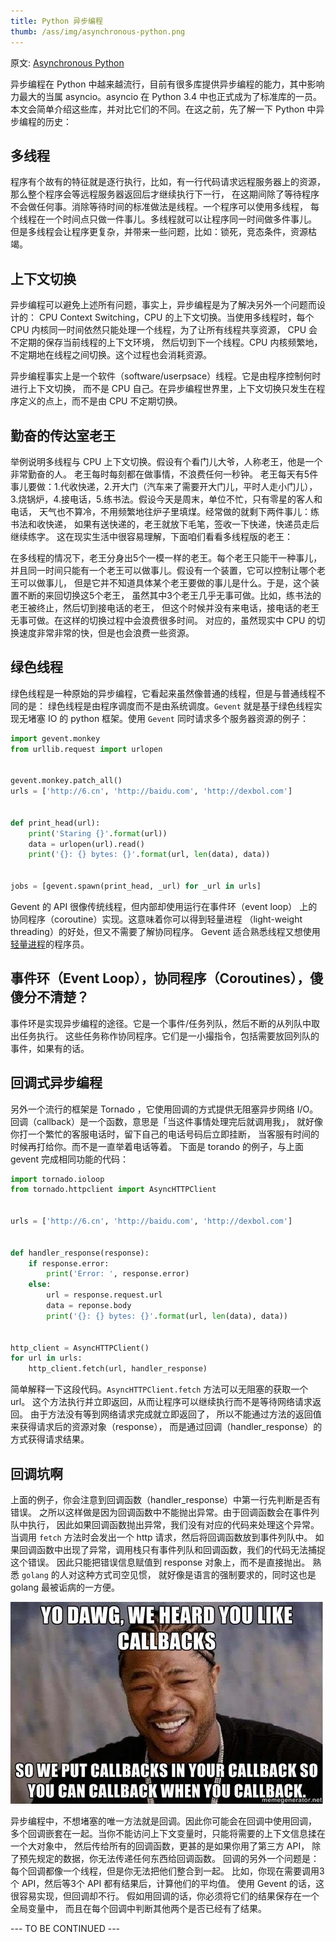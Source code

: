 ```yaml
---
title: Python 异步编程
thumb: /ass/img/asynchronous-python.png
---
```


原文:
[Asynchronous Python](https://hackernoon.com/asynchronous-python-45df84b82434)

异步编程在 Python 中越来越流行，目前有很多库提供异步编程的能力，其中影响力最大的当属
asyncio。asyncio 在 Python 3.4 中也正式成为了标准库的一员。
本文会简单介绍这些库，并对比它们的不同。在这之前，先了解一下 Python 中异步编程的历史：

## 多线程
程序有个故有的特征就是逐行执行，比如，有一行代码请求远程服务器上的资源，
那么整个程序会等远程服务器返回后才继续执行下一行，
在这期间除了等待程序不会做任何事。消除等待时间的标准做法是线程。一个程序可以使用多线程，
每个线程在一个时间点只做一件事儿。多线程就可以让程序同一时间做多件事儿。
但是多线程会让程序更复杂，并带来一些问题，比如：锁死，竞态条件，资源枯竭。

## 上下文切换
异步编程可以避免上述所有问题，事实上，异步编程是为了解决另外一个问题而设计的：
CPU Context Switching，CPU 的上下文切换。当使用多线程时，每个 CPU
内核同一时间依然只能处理一个线程，为了让所有线程共享资源，
CPU 会不定期的保存当前线程的上下文环境，
然后切到下一个线程。CPU 内核频繁地，不定期地在线程之间切换。这个过程也会消耗资源。

异步编程事实上是一个软件（software/userpsace）线程。它是由程序控制何时进行上下文切换，
而不是 CPU 自己。在异步编程世界里，上下文切换只发生在程序定义的点上，而不是由 CPU
不定期切换。

## 勤奋的传达室老王
举例说明多线程与 CPU 上下文切换。假设有个看门儿大爷，人称老王，他是一个非常勤奋的人。
老王每时每刻都在做事情，不浪费任何一秒钟。
老王每天有5件事儿要做：1.代收快递，2.开大门（汽车来了需要开大门儿，平时人走小门儿），
3.烧锅炉，4.接电话，5.练书法。假设今天是周末，单位不忙，只有零星的客人和电话，
天气也不算冷，不用频繁地往炉子里填煤。经常做的就剩下两件事儿：练书法和收快递，
如果有送快递的，老王就放下毛笔，签收一下快递，快递员走后继续练字。
这在现实生活中很容易理解，下面咱们看看多线程版的老王：

在多线程的情况下，老王分身出5个一模一样的老王。每个老王只能干一种事儿，
并且同一时间只能有一个老王可以做事儿。假设有一个装置，它可以控制让哪个老王可以做事儿，
但是它并不知道具体某个老王要做的事儿是什么。于是，这个装置不断的来回切换这5个老王，
虽然其中3个老王几乎无事可做。比如，练书法的老王被终止，然后切到接电话的老王，
但这个时候并没有来电话，接电话的老王无事可做。在这样的切换过程中会浪费很多时间。
对应的，虽然现实中 CPU 的切换速度非常非常的快，但是也会浪费一些资源。

## 绿色线程
绿色线程是一种原始的异步编程，它看起来虽然像普通的线程，但是与普通线程不同的是：
绿色线程是由程序调度而不是由系统调度。`Gevent` 就是基于绿色线程实现无堵塞 IO
的 python 框架。使用 `Gevent` 同时请求多个服务器资源的例子：
```python
import gevent.monkey
from urllib.request import urlopen


gevent.monkey.patch_all()
urls = ['http://6.cn', 'http://baidu.com', 'http://dexbol.com']


def print_head(url):
    print('Staring {}'.format(url))
    data = urlopen(url).read()
    print('{}: {} bytes: {}'.format(url, len(data), data))


jobs = [gevent.spawn(print_head, _url) for _url in urls]
```
Gevent 的 API 很像传统线程，但内部却使用运行在事件环（event loop）
上的协同程序（coroutine）实现。这意味着你可以得到轻量进程
（light-weight threading）的好处，但又不需要了解协同程序。
Gevent 适合熟悉线程又想使用
[轻量进程](https://en.wikipedia.org/wiki/Light-weight_process)的程序员。

## 事件环（Event Loop），协同程序（Coroutines），傻傻分不清楚？
事件环是实现异步编程的途径。它是一个事件/任务列队，然后不断的从列队中取出任务执行。
这些任务称作协同程序。它们是一小撮指令，包括需要放回列队的事件，如果有的话。

## 回调式异步编程
另外一个流行的框架是 Tornado ，它使用回调的方式提供无阻塞异步网络 I/O。
回调（callback）是一个函数，意思是「当这件事情处理完后就调用我」，
就好像你打一个繁忙的客服电话时，留下自己的电话号码后立即挂断，
当客服有时间的时候再打给你。而不是一直举着电话等着。
下面是 torando 的例子，与上面 gevent 完成相同功能的代码：
```python
import tornado.ioloop
from tornado.httpclient import AsyncHTTPClient


urls = ['http://6.cn', 'http://baidu.com', 'http://dexbol.com']


def handler_response(response):
    if response.error:
        print('Error: ', response.error)
    else:
        url = response.request.url
        data = reponse.body
        print('{}: {} bytes: {}'.format(url, len(data), data))


http_client = AsyncHTTPClient()
for url in urls:
    http_client.fetch(url, handler_response)
```
简单解释一下这段代码。`AsyncHTTPClient.fetch` 方法可以无阻塞的获取一个 url。
这个方法执行并立即返回，从而让程序可以继续执行而不是等待网络请求返回。
由于方法没有等到网络请求完成就立即返回了，
所以不能通过方法的返回值来获得请求后的资源对象（response），
而是通过回调（handler_response）的方式获得请求结果。

## 回调坑啊
上面的例子，你会注意到回调函数（handler_response）中第一行先判断是否有错误。
之所以这样做是因为回调函数中不能抛出异常。由于回调函数会在事件列队中执行，
因此如果回调函数抛出异常，我们没有对应的代码来处理这个异常。
当调用 `fetch` 方法时会发出一个 http 请求，然后将回调函数放到事件列队中。
如果回调函数中出现了异常，调用栈只有事件列队和回调函数，我们的代码无法捕捉这个错误。
因此只能把错误信息赋值到 response 对象上，而不是直接抛出。
熟悉 `golang` 的人对这种方式司空见惯，
就好像是语言的强制要求的，同时这也是 golang 最被诟病的一方便。

![callback hell](/ass/img/callback.jpg)

异步编程中，不想堵塞的唯一方法就是回调。因此你可能会在回调中使用回调，
多个回调嵌套在一起。当你不能访问上下文变量时，只能将需要的上下文信息揉在一个大对象中，
然后传给所有的回调函数，更甚的是如果你用了第三方 API，
除了预先规定的数据，你无法传递任何东西给回调函数。
回调的另外一个问题是：每个回调都像一个线程，但是你无法把他们整合到一起。
比如，你现在需要调用3个 API，然后等3个 API 都有结果后，计算他们的平均值。
使用 Gevent 的话，这很容易实现，但回调却不行。
假如用回调的话，你必须将它们的结果保存在一个全局变量中，
而且在每个回调中判断其他两个是否已经有了结果。

--- TO BE CONTINUED ---

